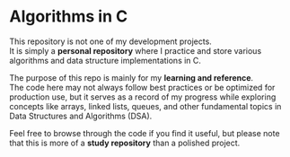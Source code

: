 # Algorithms in C

This repository is not one of my development projects.  
It is simply a **personal repository** where I practice and store various algorithms and data structure implementations in C.  

The purpose of this repo is mainly for my **learning and reference**.  
The code here may not always follow best practices or be optimized for production use, but it serves as a record of my progress while exploring concepts like arrays, linked lists, queues, and other fundamental topics in Data Structures and Algorithms (DSA).  

Feel free to browse through the code if you find it useful, but please note that this is more of a **study repository** than a polished project.
